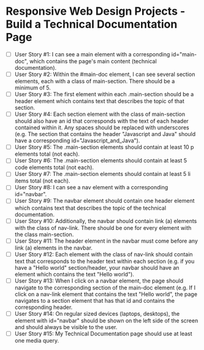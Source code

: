 # Responsive Web Design Projects - Build a Technical Documentation Page

- [ ] User Story #1: I can see a main element with a corresponding id="main-doc", which contains the page's main content (technical documentation).
- [ ] User Story #2: Within the #main-doc element, I can see several section elements, each with a class of main-section. There should be a minimum of 5.
- [ ] User Story #3: The first element within each .main-section should be a header element which contains text that describes the topic of that section.
- [ ] User Story #4: Each section element with the class of main-section should also have an id that corresponds with the text of each header contained within it. Any spaces should be replaced with underscores (e.g. The section that contains the header "Javascript and Java" should have a corresponding id="Javascript_and_Java").
- [ ] User Story #5: The .main-section elements should contain at least 10 p elements total (not each).
- [ ] User Story #6: The .main-section elements should contain at least 5 code elements total (not each).
- [ ] User Story #7: The .main-section elements should contain at least 5 li items total (not each).
- [ ] User Story #8: I can see a nav element with a corresponding id="navbar".
- [ ] User Story #9: The navbar element should contain one header element which contains text that describes the topic of the technical documentation.
- [ ] User Story #10: Additionally, the navbar should contain link (a) elements with the class of nav-link. There should be one for every element with the class main-section.
- [ ] User Story #11: The header element in the navbar must come before any link (a) elements in the navbar.
- [ ] User Story #12: Each element with the class of nav-link should contain text that corresponds to the header text within each section (e.g. if you have a "Hello world" section/header, your navbar should have an element which contains the text "Hello world").
- [ ] User Story #13: When I click on a navbar element, the page should navigate to the corresponding section of the main-doc element (e.g. If I click on a nav-link element that contains the text "Hello world", the page navigates to a section element that has that id and contains the corresponding header.
- [ ] User Story #14: On regular sized devices (laptops, desktops), the element with id="navbar" should be shown on the left side of the screen and should always be visible to the user.
- [ ] User Story #15: My Technical Documentation page should use at least one media query.